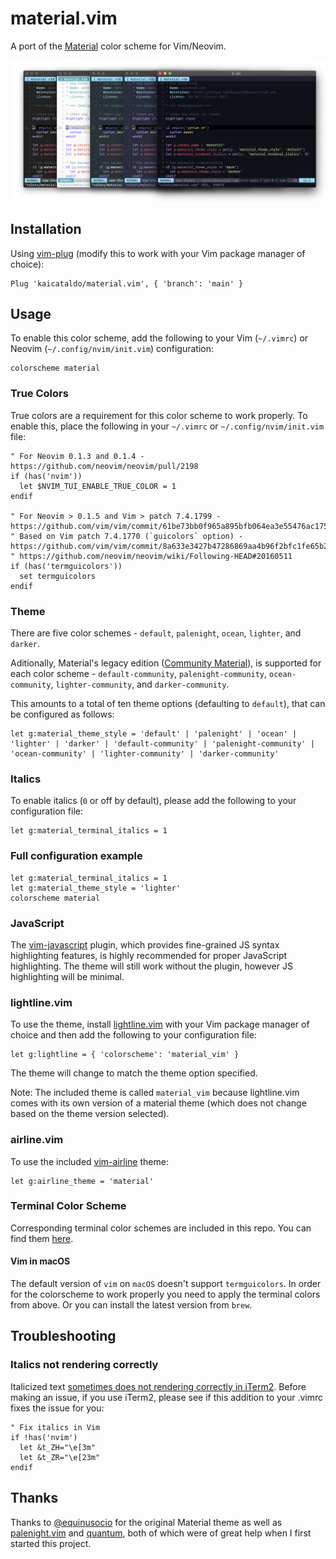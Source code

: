 # material.vim

A port of the [Material](https://material-theme.site) color scheme for Vim/Neovim.

![](https://raw.githubusercontent.com/kaicataldo/material.vim/main/screenshots/material-all-variants.png)

## Installation

Using [vim-plug](https://github.com/junegunn/vim-plug) (modify this to work with your Vim package manager of choice):

```vim
Plug 'kaicataldo/material.vim', { 'branch': 'main' }
```

## Usage

To enable this color scheme, add the following to your Vim (`~/.vimrc`) or Neovim (`~/.config/nvim/init.vim`) configuration:

```vim
colorscheme material
```

### True Colors

True colors are a requirement for this color scheme to work properly. To enable this, place the following in your `~/.vimrc` or `~/.config/nvim/init.vim` file:

```vim
" For Neovim 0.1.3 and 0.1.4 - https://github.com/neovim/neovim/pull/2198
if (has('nvim'))
  let $NVIM_TUI_ENABLE_TRUE_COLOR = 1
endif

" For Neovim > 0.1.5 and Vim > patch 7.4.1799 - https://github.com/vim/vim/commit/61be73bb0f965a895bfb064ea3e55476ac175162
" Based on Vim patch 7.4.1770 (`guicolors` option) - https://github.com/vim/vim/commit/8a633e3427b47286869aa4b96f2bfc1fe65b25cd
" https://github.com/neovim/neovim/wiki/Following-HEAD#20160511
if (has('termguicolors'))
  set termguicolors
endif
```

### Theme

There are five color schemes - `default`, `palenight`, `ocean`, `lighter`, and `darker`.

Aditionally, Material's legacy edition ([Community Material](https://github.com/material-theme/vsc-community-material-theme)), is supported for each color scheme - `default-community`, `palenight-community`, `ocean-community`, `lighter-community`, and `darker-community`.

This amounts to a total of ten theme options (defaulting to `default`), that can be configured as follows:

```vim
let g:material_theme_style = 'default' | 'palenight' | 'ocean' | 'lighter' | 'darker' | 'default-community' | 'palenight-community' | 'ocean-community' | 'lighter-community' | 'darker-community'
```

### Italics

To enable italics (`0` or off by default), please add the following to your configuration file:

```vim
let g:material_terminal_italics = 1
```

### Full configuration example

```vim
let g:material_terminal_italics = 1
let g:material_theme_style = 'lighter'
colorscheme material
```

### JavaScript
The [vim-javascript](https://github.com/pangloss/vim-javascript) plugin, which provides fine-grained JS syntax highlighting features, is highly recommended for proper JavaScript highlighting. The theme will still work without the plugin, however JS highlighting will be minimal.

### lightline.vim

To use the theme, install [lightline.vim](https://github.com/itchyny/lightline.vim) with your Vim package manager of choice and then add the following to your configuration file:

```vim
let g:lightline = { 'colorscheme': 'material_vim' }
```

The theme will change to match the theme option specified.

Note: The included theme is called `material_vim` because lightline.vim comes with its own version of a material theme (which does not change based on the theme version selected).

### airline.vim

To use the included [vim-airline](https://github.com/vim-airline/vim-airline) theme:

```vim
let g:airline_theme = 'material'
```

### Terminal Color Scheme

Corresponding terminal color schemes are included in this repo. You can find them [here](https://github.com/kaicataldo/material.vim/tree/master/terminal-colors/).

#### Vim in macOS

The default version of `vim` on `macOS` doesn't support `termguicolors`. In order for the colorscheme to work properly you need to apply the terminal colors from above. Or you can install the latest version from `brew`.

## Troubleshooting

### Italics not rendering correctly

Italicized text [sometimes does not rendering correctly in iTerm2](https://github.com/kaicataldo/material.vim/issues/56). Before making an issue, if you use iTerm2, please see if this addition to your .vimrc fixes the issue for you:

```vim
" Fix italics in Vim
if !has('nvim')
  let &t_ZH="\e[3m"
  let &t_ZR="\e[23m"
endif
```

## Thanks

Thanks to [@equinusocio](https://github.com/equinusocio) for the original Material theme as well as [palenight.vim](https://github.com/drewtempelmeyer/palenight.vim) and [quantum](https://github.com/tyrannicaltoucan/vim-quantum), both of which were of great help when I first started this project.
